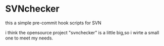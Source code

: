 SVNchecker
==========

this a simple pre-commit hook scripts for SVN

i think the opensource project "svnchecker" is a little big,so i wirte a small one to meet my needs. 

